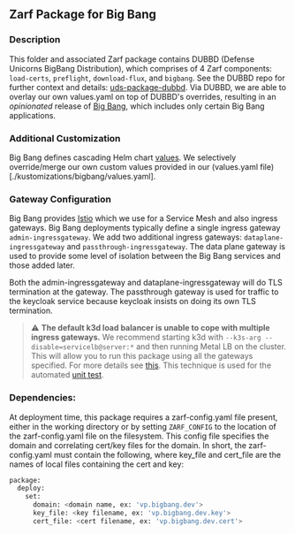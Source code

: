 ## Zarf Package for Big Bang

### Description

This folder and associated Zarf package contains DUBBD (Defense Unicorns BigBang Distribution), which
comprises of 4 Zarf components: `load-certs`, `preflight`, `download-flux`, and `bigbang`. See the DUBBD
repo for further context and details: [uds-package-dubbd](https://github.com/defenseunicorns/uds-package-dubbd).
Via DUBBD, we are able to overlay our own values.yaml on top of DUBBD's overrides, resulting in an _opinionated_
release of [Big Bang](https://docs-bigbang.dso.mil/latest/), which includes only certain Big Bang applications.

### Additional Customization

Big Bang defines cascading Helm chart
[values](https://docs-bigbang.dso.mil/latest/docs/understanding-bigbang/configuration/base-config/#Values).
We selectively override/merge our own custom values provided in our
(values.yaml file)[./kustomizations/bigbang/values.yaml].

### Gateway Configuration

Big Bang provides [Istio](https://istio.io/) which we use for a Service Mesh
and also ingress gateways. Big Bang deployments typically define a single
ingress gateway `admin-ingressgateway`. We add two additional ingress
gateways: `dataplane-ingressgateway` and `passthrough-ingressgateway`. The
data plane gateway is used to provide some level of isolation between the Big
Bang services and those added later.

Both the admin-ingressgateway and dataplane-ingressgateway will do TLS
termination at the gateway. The passthrough gateway is used for traffic to
the keycloak service because keycloak insists on doing its own TLS termination.

> ⚠️ **The default k3d load balancer is
> unable to cope with multiple ingress gateways.** We recommend starting k3d
> with `--k3s-arg --disable=servicelb@server:*` and then running Metal LB on
> the cluster. This will allow you to run this package using all the gateways
> specified. For more details see
> [this](https://github.com/keunlee/k3d-metallb-starter-kit). This
> technique is used for the automated
> [unit test](../test/dco_core_package_test.go).

### Dependencies:

At deployment time, this package requires a zarf-config.yaml file present, either in the working directory
or by setting `ZARF_CONFIG` to the location of the zarf-config.yaml file on the filesystem. This config file
specifies the domain and correlating cert/key files for the domain. In short, the zarf-config.yaml must 
contain the following, where key_file and cert_file are the names of local files containing the cert and key:
```bash
package:
  deploy:
    set:
      domain: <domain name, ex: 'vp.bigbang.dev'>
      key_file: <key filename, ex: 'vp.bigbang.dev.key'>
      cert_file: <cert filename, ex: 'vp.bigbang.dev.cert'>
```
